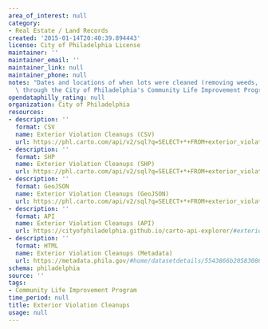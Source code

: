 ```yaml
---
area_of_interest: null
category:
- Real Estate / Land Records
created: '2015-01-14T20:40:39.894443'
license: City of Philadelphia License
maintainer: ''
maintainer_email: ''
maintainer_link: null
maintainer_phone: null
notes: "Dates and locations of when lots were cleaned (removing weeds, debris, etc.)\
  \ through the City of Philadelphia's Community Life Improvement Program."
opendataphilly_rating: null
organization: City of Philadelphia
resources:
- description: ''
  format: CSV
  name: Exterior Violation Cleanups (CSV)
  url: https://phl.carto.com/api/v2/sql?q=SELECT+*+FROM+exterior_violation_cleanups&filename=exterior_violation_cleanups&format=csv&skipfields=cartodb_id
- description: ''
  format: SHP
  name: Exterior Violation Cleanups (SHP)
  url: https://phl.carto.com/api/v2/sql?q=SELECT+*+FROM+exterior_violation_cleanups&filename=exterior_violation_cleanups&format=shp&skipfields=cartodb_id
- description: ''
  format: GeoJSON
  name: Exterior Violation Cleanups (GeoJSON)
  url: https://phl.carto.com/api/v2/sql?q=SELECT+*+FROM+exterior_violation_cleanups&filename=exterior_violation_cleanups&format=geojson&skipfields=cartodb_id
- description: ''
  format: API
  name: Exterior Violation Cleanups (API)
  url: https://cityofphiladelphia.github.io/carto-api-explorer/#exterior_violation_cleanups
- description: ''
  format: HTML
  name: Exterior Violation Cleanups (Metadata)
  url: https://metadata.phila.gov/#home/datasetdetails/5543866b20583086178c4f12/representationdetails/55438aae9b989a05172d0d49/
schema: philadelphia
source: ''
tags:
- Community Life Improvement Program
time_period: null
title: Exterior Violation Cleanups
usage: null
---
```

